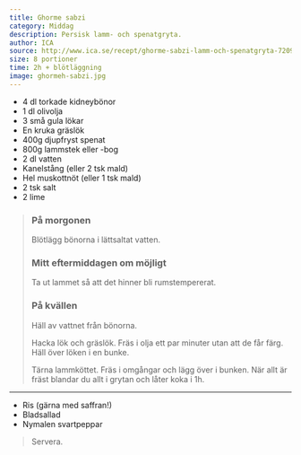 ```yaml
---
title: Ghorme sabzi
category: Middag
description: Persisk lamm- och spenatgryta.
author: ICA
source: http://www.ica.se/recept/ghorme-sabzi-lamm-och-spenatgryta-720962/
size: 8 portioner
time: 2h + blötläggning
image: ghormeh-sabzi.jpg
---
```


- 4 dl torkade kidneybönor
- 1 dl olivolja
- 3 små gula lökar
- En kruka gräslök
- 400g djupfryst spenat
- 800g lammstek eller -bog
- 2 dl vatten
- Kanelstång (eller 2 tsk mald)
- Hel muskottnöt (eller 1 tsk mald)
- 2 tsk salt
- 2 lime

> ### På morgonen
> Blötlägg bönorna i lättsaltat vatten.
> 
> ### Mitt eftermiddagen om möjligt
> Ta ut lammet så att det hinner bli rumstempererat.
> 
> ### På kvällen
> Häll av vattnet från bönorna.
> 
> Hacka lök och gräslök. Fräs i olja ett par minuter utan att de får färg. Häll över löken i en bunke.
> 
> Tärna lammköttet. Fräs i omgångar och lägg över i bunken. När allt är fräst blandar du allt i grytan och låter koka i 1h.

---

- Ris (gärna med saffran!)
- Bladsallad
- Nymalen svartpeppar

> Servera.
